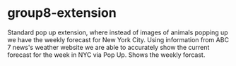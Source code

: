 # group8-extension

Standard pop up extension, where instead of images of animals popping up we have the weekly forecast for New York City. 
Using information from ABC 7 news's weather website we are able to accurately show the current forecast for the week in NYC via Pop Up.
Shows the weekly forcast.
